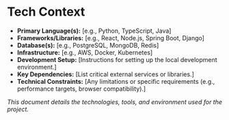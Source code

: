 # Tech Context

*   **Primary Language(s):** [e.g., Python, TypeScript, Java]
*   **Frameworks/Libraries:** [e.g., React, Node.js, Spring Boot, Django]
*   **Database(s):** [e.g., PostgreSQL, MongoDB, Redis]
*   **Infrastructure:** [e.g., AWS, Docker, Kubernetes]
*   **Development Setup:** [Instructions for setting up the local development environment.]
*   **Key Dependencies:** [List critical external services or libraries.]
*   **Technical Constraints:** [Any limitations or specific requirements (e.g., performance targets, browser compatibility).]

*This document details the technologies, tools, and environment used for the project.*
